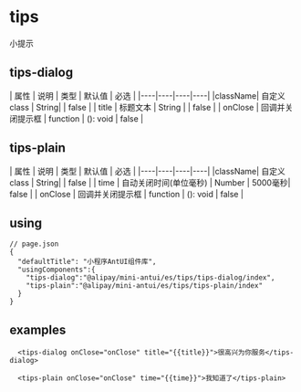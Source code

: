 # tips 

小提示

## tips-dialog

| 属性 | 说明 | 类型 | 默认值 | 必选 |
|----|----|----|----|
|className| 自定义class | String| | false |
| title | 标题文本 | String | | false |
| onClose | 回调并关闭提示框 | function | (): void | false |

## tips-plain

| 属性 | 说明 | 类型 | 默认值 | 必选 |
|----|----|----|----|
|className| 自定义class | String| | false |
| time | 自动关闭时间(单位毫秒) | Number | 5000毫秒| false |
| onClose | 回调并关闭提示框 | function | (): void | false |

## using

```
// page.json
{
  "defaultTitle": "小程序AntUI组件库",
  "usingComponents":{
    "tips-dialog":"@alipay/mini-antui/es/tips/tips-dialog/index",
    "tips-plain":"@alipay/mini-antui/es/tips/tips-plain/index"
  }
}
```
## examples

```axml
  <tips-dialog onClose="onClose" title="{{title}}">很高兴为你服务</tips-dialog>
```
```axml
  <tips-plain onClose="onClose" time="{{time}}">我知道了</tips-plain>
```






